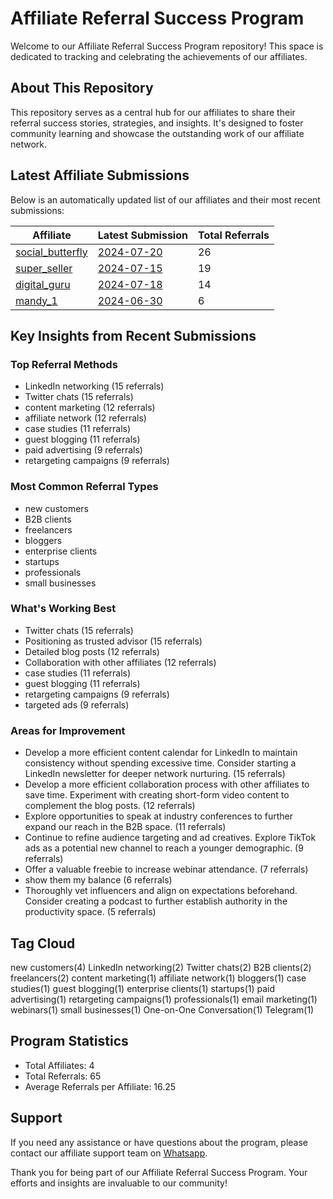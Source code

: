 # Affiliate Referral Success Program

Welcome to our Affiliate Referral Success Program repository! This space is dedicated to tracking and celebrating the achievements of our affiliates.

## About This Repository

This repository serves as a central hub for our affiliates to share their referral success stories, strategies, and insights. It's designed to foster community learning and showcase the outstanding work of our affiliate network.

## Latest Affiliate Submissions

Below is an automatically updated list of our affiliates and their most recent submissions:

<!-- AFFILIATE LIST START -->
| Affiliate | Latest Submission | Total Referrals |
|-----------|--------------------|-----------------|
| [social_butterfly](affiliates-wins/social_butterfly) | [2024-07-20](affiliates-wins/social_butterfly/2024-07-20_submission.md) | 26 |
| [super_seller](affiliates-wins/super_seller) | [2024-07-15](affiliates-wins/super_seller/2024-07-15_submission.md) | 19 |
| [digital_guru](affiliates-wins/digital_guru) | [2024-07-18](affiliates-wins/digital_guru/2024-07-18_submission.md) | 14 |
| [mandy_1](affiliates-wins/mandy_1) | [2024-06-30](affiliates-wins/mandy_1/2024-06-30_submission.md) | 6 |

<!-- AFFILIATE LIST END -->

## Key Insights from Recent Submissions

### Top Referral Methods
<!-- TOP REFERRAL METHODS START -->
- LinkedIn networking (15 referrals)
- Twitter chats (15 referrals)
- content marketing (12 referrals)
- affiliate network (12 referrals)
- case studies (11 referrals)
- guest blogging (11 referrals)
- paid advertising (9 referrals)
- retargeting campaigns (9 referrals)
<!-- TOP REFERRAL METHODS END -->

### Most Common Referral Types
<!-- COMMON REFERRAL TYPES START -->
- new customers
- B2B clients
- freelancers
- bloggers
- enterprise clients
- startups
- professionals
- small businesses
<!-- COMMON REFERRAL TYPES END -->

### What's Working Best
<!-- WHATS WORKING BEST START -->
- Twitter chats (15 referrals)
- Positioning as trusted advisor (15 referrals)
- Detailed blog posts (12 referrals)
- Collaboration with other affiliates (12 referrals)
- case studies (11 referrals)
- guest blogging (11 referrals)
- retargeting campaigns (9 referrals)
- targeted ads (9 referrals)
<!-- WHATS WORKING BEST END -->

### Areas for Improvement
<!-- AREAS FOR IMPROVEMENT START -->
- Develop a more efficient content calendar for LinkedIn to maintain consistency without 
spending excessive time. Consider starting a LinkedIn newsletter for deeper network nurturing.
 (15 referrals)
- Develop a more efficient collaboration process with other affiliates to save time. Experiment with creating short-form video content to complement the blog posts.
 (12 referrals)
- Explore opportunities to speak at industry conferences to further expand our reach in the B2B space.
 (11 referrals)
- Continue to refine audience targeting and ad creatives. Explore TikTok ads as a potential new channel to reach a younger demographic.
 (9 referrals)
- Offer a valuable freebie to increase webinar attendance.
 (7 referrals)
- show them my balance
 (6 referrals)
- Thoroughly vet influencers and align on expectations beforehand. Consider creating a podcast to further establish authority in the productivity space.
 (5 referrals)
<!-- AREAS FOR IMPROVEMENT END -->

## Tag Cloud
<!-- TAG CLOUD START -->
new customers(4) LinkedIn networking(2) Twitter chats(2) B2B clients(2) freelancers(2) content marketing(1) affiliate network(1) bloggers(1) case studies(1) guest blogging(1) enterprise clients(1) startups(1) paid advertising(1) retargeting campaigns(1) professionals(1) email marketing(1) webinars(1) small businesses(1) One-on-One Conversation(1) Telegram(1)
<!-- TAG CLOUD END -->

## Program Statistics
<!-- PROGRAM STATS START -->
- Total Affiliates: 4
- Total Referrals: 65
- Average Referrals per Affiliate: 16.25
<!-- PROGRAM STATS END -->

## Support
If you need any assistance or have questions about the program, please contact our affiliate support team on [Whatsapp](https://wa.me/message/3IE3FXO3INXHM1).

Thank you for being part of our Affiliate Referral Success Program. Your efforts and insights are invaluable to our community!